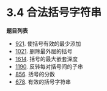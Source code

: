 # 3.4 合法括号字符串

**题目列表**

- [921](https://leetcode.cn/problems/minimum-add-to-make-parentheses-valid/description/). 使括号有效的最少添加
- [1021](https://leetcode.cn/problems/remove-outermost-parentheses/description/). 删除最外层的括号
- [1614](https://leetcode.cn/problems/maximum-nesting-depth-of-the-parentheses/description/). 括号的最大嵌套深度
- [1190](https://leetcode.cn/problems/reverse-substrings-between-each-pair-of-parentheses/description/). 反转每对括号间的子串
- [856](https://leetcode.cn/problems/score-of-parentheses/description/). 括号的分数
- [678](https://leetcode.cn/problems/minimum-remove-to-make-valid-parentheses/description/). 有效的括号字符串
